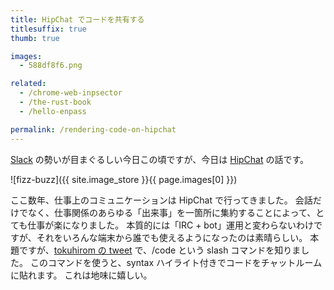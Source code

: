 ```yaml
---
title: HipChat でコードを共有する
titlesuffix: true
thumb: true

images:
  - 588df8f6.png

related:
  - /chrome-web-inpsector
  - /the-rust-book
  - /hello-enpass

permalink: /rendering-code-on-hipchat
---
```


[Slack](https://ja.wikipedia.org/wiki/Slack_(%E3%82%BD%E3%83%95%E3%83%88%E3%82%A6%E3%82%A7%E3%82%A2)) の勢いが目まぐるしい今日この頃ですが、今日は [HipChat](https://en.wikipedia.org/wiki/HipChat) の話です。

![fizz-buzz]({{ site.image_store }}{{ page.images[0] }})

ここ数年、仕事上のコミュニケーションは HipChat で行ってきました。
会話だけでなく、仕事関係のあらゆる「出来事」を一箇所に集約することによって、とても仕事が楽になりました。
本質的には「IRC + bot」運用と変わらないわけですが、それをいろんな端末から誰でも使えるようになったのは素晴らしい。
本題ですが、[tokuhirom の tweet](https://twitter.com/tokuhirom/status/527672108764000257) で、/code という slash コマンドを知りました。
このコマンドを使うと、syntax ハイライト付きでコードをチャットルームに貼れます。
これは地味に嬉しい。
